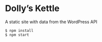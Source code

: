 
# Dolly’s Kettle

A static site with data from the WordPress API

```
$ npm install
$ npm start
```
